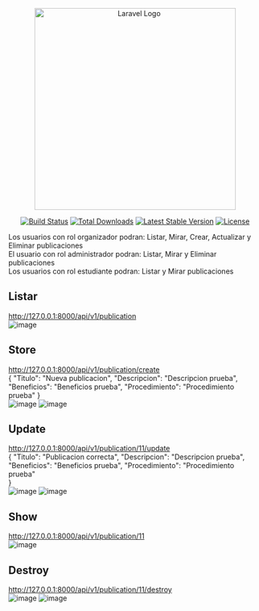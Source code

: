 <p align="center"><a href="https://laravel.com" target="_blank"><img src="https://raw.githubusercontent.com/laravel/art/master/logo-lockup/5%20SVG/2%20CMYK/1%20Full%20Color/laravel-logolockup-cmyk-red.svg" width="400" alt="Laravel Logo"></a></p>

<p align="center">
<a href="https://github.com/laravel/framework/actions"><img src="https://github.com/laravel/framework/workflows/tests/badge.svg" alt="Build Status"></a>
<a href="https://packagist.org/packages/laravel/framework"><img src="https://img.shields.io/packagist/dt/laravel/framework" alt="Total Downloads"></a>
<a href="https://packagist.org/packages/laravel/framework"><img src="https://img.shields.io/packagist/v/laravel/framework" alt="Latest Stable Version"></a>
<a href="https://packagist.org/packages/laravel/framework"><img src="https://img.shields.io/packagist/l/laravel/framework" alt="License"></a>
</p>

Los usuarios con rol organizador podran: Listar, Mirar, Crear, Actualizar y Eliminar publicaciones<br>
El usuario con rol administrador podran: Listar, Mirar y Eliminar publicaciones<br>
Los usuarios con rol estudiante podran:  Listar y Mirar publicaciones<br>

## Listar
http://127.0.0.1:8000/api/v1/publication<br>
![image](https://github.com/BryanTnz/proyecto_vitalzure/assets/66330281/60353b38-8e8a-4b28-ac90-48ca636688a2)

## Store
http://127.0.0.1:8000/api/v1/publication/create<br>
{
      "Titulo": "Nueva publicacion",
      "Descripcion": "Descripcion prueba",
      "Beneficios": "Beneficios prueba",
      "Procedimiento": "Procedimiento prueba" 
    } <br>
![image](https://github.com/BryanTnz/proyecto_vitalzure/assets/66330281/ef92c4b7-ca3b-4b99-971d-5ebcf4e7753b)
![image](https://github.com/BryanTnz/proyecto_vitalzure/assets/66330281/d60fa13d-15ac-4fb5-9a28-1c611365230b)

## Update
http://127.0.0.1:8000/api/v1/publication/11/update<br>
{
      "Titulo": "Publicacion correcta",
      "Descripcion": "Descripcion prueba",
      "Beneficios": "Beneficios prueba",
      "Procedimiento": "Procedimiento prueba"  
    } <br>
![image](https://github.com/BryanTnz/proyecto_vitalzure/assets/66330281/a7652352-d7f2-4342-ad47-171eb4009795)
![image](https://github.com/BryanTnz/proyecto_vitalzure/assets/66330281/716d5b16-7394-49be-bd6e-4fb99528158d)

## Show
http://127.0.0.1:8000/api/v1/publication/11<br>
![image](https://github.com/BryanTnz/proyecto_vitalzure/assets/66330281/c6539d51-6418-4957-934d-d6ba364e1d8f)

## Destroy
http://127.0.0.1:8000/api/v1/publication/11/destroy<br>
![image](https://github.com/BryanTnz/proyecto_vitalzure/assets/66330281/097068e9-35ac-480c-8370-a162694eae8a)
![image](https://github.com/BryanTnz/proyecto_vitalzure/assets/66330281/41e7fdf9-4b77-4fda-9729-67ca7bd34a5c)


